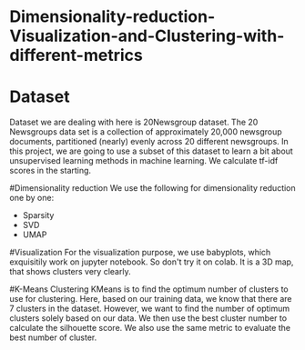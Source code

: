# Dimensionality-reduction-Visualization-and-Clustering-with-different-metrics

# Dataset
Dataset we are dealing with here is 20Newsgroup dataset. The 20 Newsgroups data set is a collection of approximately 20,000 newsgroup documents, partitioned (nearly) evenly across 20 different newsgroups. In this project, we are going to use a subset of this dataset to learn a bit about unsupervised learning methods in machine learning.
We calculate tf-idf scores in the starting.

#Dimensionality reduction
We use the following for dimensionality reduction one by one:

- Sparsity
- SVD
- UMAP

#Visualization
For the visualization purpose, we use babyplots, which exquisitily work on jupyter notebook. So don't try it on colab. It is a 3D map, that shows clusters very clearly.

#K-Means Clustering
KMeans is to find the optimum number of clusters to use for clustering. Here, based on our training data, we know that there are 7 clusters in the dataset. However, we want to find the number of optimum clusters solely based on our data. We then use the best cluster number to calculate the silhouette score. We also use the same metric to evaluate the best number of cluster.
